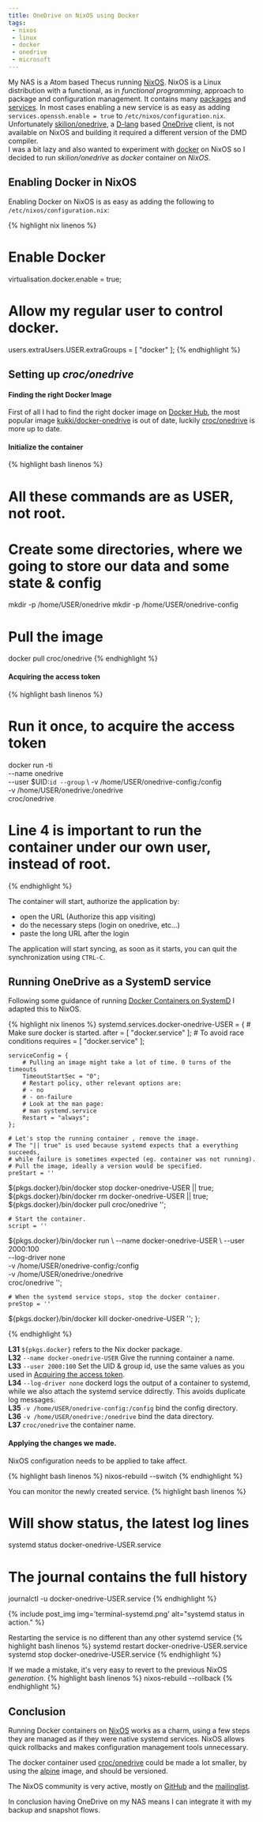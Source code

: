 ```yaml
---
title: OneDrive on NixOS using Docker
tags: 
 - nixos
 - linux
 - docker
 - onedrive
 - microsoft
---
```


My NAS is a Atom based Thecus running [NixOS](https://nixos.org). NixOS is a Linux distribution with a functional, as in _functional programming_, approach to package and configuration management. It contains many [packages](https://nixos.org/nixos/packages.html) and [services](https://nixos.org/nixos/options.html#). In most cases enabling a new service is as easy as adding `services.openssh.enable = true` to `/etc/nixos/configuration.nix`.<br/>
Unfortunately [skilion/onedrive](https://github.com/skilion/onedrive), a [D-lang](http://dlang.org) based [OneDrive](https://onedrive.live.com/) client, is not available on NixOS and building it required a different version of the DMD compiler. <br />
I was a bit lazy and also wanted to experiment with [docker](https://docker.com) on NixOS so I decided to run _skilion/onedrive_ as _docker_ container on _NixOS_.

## Enabling Docker in NixOS

Enabling Docker on NixOS is as easy as adding the following to `/etc/nixos/configuration.nix`:

{% highlight nix linenos %}
# Enable Docker
virtualisation.docker.enable = true;

# Allow my regular user to control docker.
users.extraUsers.USER.extraGroups = [ "docker" ];
{% endhighlight %}

## Setting up _croc/onedrive_
#### Finding the right Docker Image
First of all I had to find the right docker image on [Docker Hub](https://hub.docker.com), the most popular image [kukki/docker-onedrive](https://hub.docker.com/r/kukki/docker-onedrive/) is out of date, luckily [croc/onedrive](https://hub.docker.com/r/croc/onedrive/) is more up to date.

#### Initialize the container
{% highlight bash linenos %}
# All these commands are as USER, not root.
# Create some directories, where we going to store our data and some state & config
mkdir -p /home/USER/onedrive
mkdir -p /home/USER/onedrive-config

# Pull the image
docker pull croc/onedrive
{% endhighlight %}

#### Acquiring the access token

{% highlight bash linenos %}
# Run it once, to acquire the access token
docker run -ti \
    --name onedrive \
    --user $UID:`id --group` \ 
    -v /home/USER/onedrive-config:/config \
    -v /home/USER/onedrive:/onedrive \
    croc/onedrive
# Line 4 is important to run the container under our own user, instead of root.
{% endhighlight %}

The container will start, authorize the application by:

* open the URL (Authorize this app visiting)
* do the necessary steps (login on onedrive, etc...)
* paste the long URL after the login


The application will start syncing, as soon as it starts, you can quit the synchronization using `CTRL-C`. 

## Running OneDrive as a SystemD service

Following some guidance of running [Docker Containers on SystemD](https://container-solutions.com/running-docker-containers-with-systemd/) I adapted this to NixOS.


{% highlight nix linenos %}
systemd.services.docker-onedrive-USER = {
    # Make sure docker is started. 
    after = [ "docker.service" ];
    # To avoid race conditions
    requires = [ "docker.service" ];

    
    serviceConfig = {
        # Pulling an image might take a lot of time. 0 turns of the timeouts
        TimeoutStartSec = "0";
        # Restart policy, other relevant options are: 
        # - no
        # - on-failure 
        # Look at the man page:
        # man systemd.service
        Restart = "always";
    };

    # Let's stop the running container , remove the image.
    # The "|| true" is used because systemd expects that a everything succeeds, 
    # while failure is sometimes expected (eg. container was not running).  
    # Pull the image, ideally a version would be specified.     
    preStart = ''
${pkgs.docker}/bin/docker stop docker-onedrive-USER || true;
${pkgs.docker}/bin/docker rm docker-onedrive-USER || true;
${pkgs.docker}/bin/docker pull croc/onedrive
    '';

    # Start the container.
    script = ''
${pkgs.docker}/bin/docker run \ 
  --name docker-onedrive-USER \ 
  --user 2000:100 \
  --log-driver none \
  -v /home/USER/onedrive-config:/config \
  -v /home/USER/onedrive:/onedrive \
  croc/onedrive
    '';

    # When the systemd service stops, stop the docker container.
    preStop = ''
${pkgs.docker}/bin/docker kill docker-onedrive-USER
    '';
};

{% endhighlight %}

__L31__ `${pkgs.docker}` refers to the Nix docker package. <br />
__L32__ `--name docker-onedrive-USER` Give the running container a name. <br />
__L33__ `--user 2000:100` Set the UID & group id, use the same values as you used in [Acquiring the access token](#acquiring-the-access-token). <br />
__L34__ `--log-driver none` dockerd logs the output of a container to systemd, while we also attach the systemd service ddirectly. This avoids duplicate log messages. <br />
__L35__ `-v /home/USER/onedrive-config:/config` bind the config directory. <br />
__L36__ `-v /home/USER/onedrive:/onedrive` bind the data directory. <br />
__L37__ `croc/onedrive` the container name. <br />

#### Applying the changes we made.

NixOS configuration needs to be applied to take affect.

{% highlight bash linenos %}
nixos-rebuild --switch
{% endhighlight %}

You can monitor the newly created service.
{% highlight bash linenos %}
# Will show status, the latest log lines
systemd status docker-onedrive-USER.service 

# The journal contains the full history
journalctl -u docker-onedrive-USER.service 
{% endhighlight %}

{% include post_img img='terminal-systemd.png' alt="systemd status in action." %}

Restarting the service is no different than any other systemd service
{% highlight bash linenos %}
systemd restart docker-onedrive-USER.service 
systemd stop docker-onedrive-USER.service 
{% endhighlight %}


If we made a mistake, it's very easy to revert to the previous NixOS _generation_.
{% highlight bash linenos %}
nixos-rebuild --rollback
{% endhighlight %}

## Conclusion

Running Docker containers on [NixOS](http://nixos.org) works as a charm, using a few steps they are managed as if they were native systemd services. NixOS allows quick rollbacks and makes configuration management tools unnecessary.

The docker container used [croc/onedrive](https://hub.docker.com/r/croc/onedrive/) could be made a lot smaller, by using the [alpine](https://hub.docker.com/_/alpine/) image, and should be versioned.

The NixOS community is very active, mostly on [GitHub](https://github.com/nixos/nixpkgs) and the [mailinglist](https://groups.google.com/forum/#!forum/nix-devel).

In conclusion having OneDrive on my NAS means I can integrate it with my backup and snapshot flows.